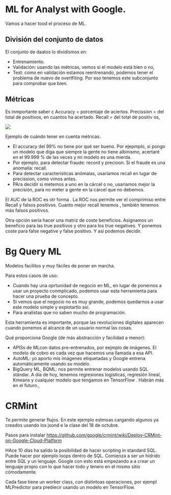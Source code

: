 # ML for Analyst with Google.

Vamos a hacer tood el proceso de ML.

## División del conjunto de datos

El conjunto de daatos lo dividismos en:
- Entrenamiento.
- Validación: usando las métricas, vemos si el modelo está bien o no, 
- Test: como en validación estamos reentrenando, podemos tener el problema de nuevo de overtfiting. 
Por eso tenemos este subconjunto para comprobar que bien.

## Métricas

Es inmportante saber c
Accuracy = porcentaje de aciertos. 
Precission = del total de positivos, en cuantos ha acertado. 
Recall = del total de positiv os, 

![](https://www.digital-mr.com/media/cache/5e/b4/5eb4dbc50024c306e5f707736fd79c1e.png)

Ejemplo de cuándo tener en cuenta métricas.

* El accuracy del 99% no tiene por qué ser bueno. Por ejepmplo, si pongo un modelo que diga que siempre la gente 
no tiene albinismo, acertaré en el 99.999 % de las veces y mi modelo es una mierda.
* Por ejemplo, para detectar fraude: record y precioon. Si el fraude es una anomalía: recall.
* Para detectar caracteristicas anómalas, usaríamos recall en lugar de precission, como vimos antes.
* PAra decidir si metemos a uno en la cárcel o no, usaríamos mejor la precisión, para no meter a gente en la cárcel que no debemos. 

El AUC de la ROC es otr forma . La ROC nos permite ver el comprimiso entre Recall y falsos positivos. Cuanto mejor recall tenemos , también tenemos más falsos positivos. 

Otra opción sería hacer una matriz de coste beneficios. Asignamos un beneficio para las true positivos y otro para los true negatives. Y ponemos coste para false negative y false positivo. Y así podemos decidir. 

# Bg Query ML
Modelos facilitos y muy fáciles de poner en marcha. 

Para estos casos de uso:

* Cuando hay una oprtunidad de negocio en ML, en lugar de ponernos a usar un proyecto conmplicado, podemos usar esta herramienta para hacer una prueba de concepto. 
* Si vemos que el negocio no es muy grande, podemos quedarnos a usar este modelo simple y explotartlo así. 
* Para analistas que no saben mucho de programación.

Esta herramienta es importante, porque las revoluciones digitales aparecen cuando ponemos al alcance de un usuario normal las cosas. 

Qué proporciona Google (de más abstracción y facilidad a menor):
* APISs de MLcon datos pre-entrenados, por eejmplo de imágenes. El modelo de cobro es cada vez que hacemos una llamada a esa API. 
* AutoML: yo aporto mis imágenes etiquetadas y Google entrena automáticamente usando su modelo. 
* BigQuery ML, BQML: nos permite entrenar modelos usando SQL stándar. A día de hoy, tenemos regresiones logísticas, regresión lineal, Kmeans y cualquier modelo que tengamos en TensorFlow . Habrán más en el futuro., 

# CRMint

Te permite generar flujos. En este ejemplo estmoas cargando algunos ya creados usando los jsond e la clase del 18 de octubre. 

Pasos para instalar
https://github.com/google/crmint/wiki/Deploy-CRMint-on-Google-Cloud-Platform

HAce 10 días ha salido la posibilidad de hacer scripting in standard SQL. Puede hacer por ejemplo loops dentro de SQL. Comienza a ser un hídrido entre SQL y un lenguaje. Google con esto está empezando a a crear un lenguaje propio con lo que hacer todo y tenero en el mismo sitio cómodamente. 

Cada fase tiene un worker class, con distintoas operaciones, por ejempl MLPredictor para prediecir usando un modelo en TensorFlow.


